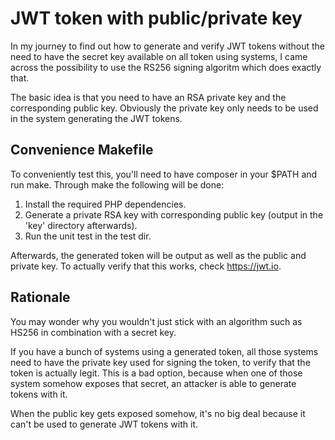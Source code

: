 # JWT token with public/private key

In my journey to find out how to generate and verify JWT tokens without the need to
have the secret key available on all token using systems, I came across the possibility
to use the RS256 signing algoritm which does exactly that.

The basic idea is that you need to have an RSA private key and the corresponding public
key. Obviously the private key only needs to be used in the system generating the JWT
tokens.

## Convenience Makefile
To conveniently test this, you'll need to have composer in your $PATH and run make.
Through make the following will be done:
1. Install the required PHP dependencies.
2. Generate a private RSA key with corresponding public key (output in the 'key' directory afterwards).
3. Run the unit test in the test dir.

Afterwards, the generated token will be output as well as the public and private key.
To actually verify that this works, check https://jwt.io.

## Rationale
You may wonder why you wouldn't just stick with an algorithm such as HS256 in combination
with a secret key.

If you have a bunch of systems using a generated token, all those systems need to have 
the private key used for signing the token, to verify that the token is actually
legit. This is a bad option, because when one of those system somehow exposes that
secret, an attacker is able to generate tokens with it.

When the public key gets exposed somehow, it's no big deal because it can't be used to
generate JWT tokens with it. 